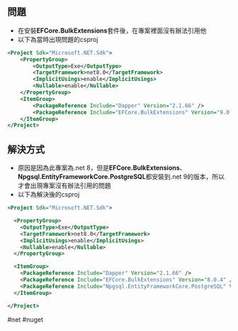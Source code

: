 ## 問題
* 在安裝**EFCore.BulkExtensions**套件後，在專案裡面沒有辦法引用他
* 以下為當時出現問題的csproj
```xml
<Project Sdk="Microsoft.NET.Sdk"> 
	<PropertyGroup> 
		<OutputType>Exe</OutputType> 
		<TargetFramework>net8.0</TargetFramework> 
		<ImplicitUsings>enable</ImplicitUsings> 
		<Nullable>enable</Nullable> 
	</PropertyGroup> 
	<ItemGroup> 
		<PackageReference Include="Dapper" Version="2.1.66" /> 
		<PackageReference Include="EFCore.BulkExtensions" Version="9.0.1" /> <PackageReference Include="Npgsql.EntityFrameworkCore.PostgreSQL" Version="9.0.4" /> 
	</ItemGroup> 
</Project>
```
## 解決方式
* 原因是因為此專案為.net 8，但是**EFCore.BulkExtensions**、**Npgsql.EntityFrameworkCore.PostgreSQL**都安裝到.net 9的版本，所以才會出現專案沒有辦法引用的問題
* 以下為解決後的csproj
```xml
<Project Sdk="Microsoft.NET.Sdk">

  <PropertyGroup>
    <OutputType>Exe</OutputType>
    <TargetFramework>net8.0</TargetFramework>
    <ImplicitUsings>enable</ImplicitUsings>
    <Nullable>enable</Nullable>
  </PropertyGroup>

  <ItemGroup>
    <PackageReference Include="Dapper" Version="2.1.66" />
    <PackageReference Include="EFCore.BulkExtensions" Version="8.0.4" />
    <PackageReference Include="Npgsql.EntityFrameworkCore.PostgreSQL" Version="8.0.4" />
  </ItemGroup>

</Project>
```

#net #nuget 